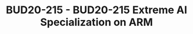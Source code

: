 ---
categories:
- bud20
description: AI workloads are increasingly moving to the edge for performance, data
  locality and even privacy reasons. Standard ML frameworks (e.g., PyTorch or TensorFlow)
  and general-purpose OSes and distributions (e.g., Linux/Ubuntu) provide great functionality,
  but consume a significant amount of the limited resources of IoT/edge devices. In
  this presentation we will introduce a system able to take standard ML framework
  scripts and automatically generate a purpose-built stack and operating system to
  run them extremely efficiently on ARM64 IoT devices; a MobilNet deployment, for
  instance, can run with as little as 25MB including the trained network and underlying
  operating system. The presentation will further show a live demo of the system.
image:
  featured: 'true'
  path: https://static.linaro.org/connect/bud20/images/BUD20-215.png
session_id: BUD20-215
session_speakers:
- speaker_bio: I’m a chief researcher in the systems group at NEC Laboratories Europe
    in Heidelberg, Germany. My main research and work interests lie in the areas of
    high-performance software systems, and in particular specialization, virtualization,
    and the application of machine learning techniques to tackle open problems in
    the systems area. Previously, I received an undergraduate degree with honours
    from the University of Virginia, a Masters in Data Communications, Networks and
    Distributed Systems from University College London (top of the class), and a Ph.D.
    also from UCL. I have published on several top-tier conferences and journals such
    as SOSP, SIGCOMM, NSDI, CoNEXT, and SIGCOMM CCR and regularly act as TPC member
    of conferences and journals such as IMC , INFOCOM, CoNEXT and SIGCOMM CCR.
  speaker_company: ''
  speaker_image: http://avatars.sched.co/2/f1/10468633/avatar.jpg.320x320px.jpg?be3
  speaker_name: Felipe Huici
  speaker_position: Chief Researcher, NEC Laboratories Europe GmbH
  speaker_role: attendee, speaker
session_track: Machine Learning/AI
tag: session
tags: Machine Learning/AI
title: BUD20-215 - BUD20-215 Extreme AI Specialization on ARM
---
